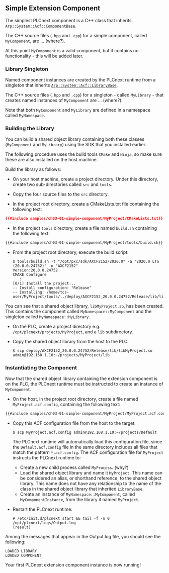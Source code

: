 ## Simple Extension Component

The simplest PLCnext component is a C++ class that inherits [`Arp::System::Acf::ComponentBase`][component-base-doc].

The C++ source files (`.hpp` and `.cpp`) for a simple component, called `MyComponent`, are ... (where?).

At this point `MyComponent` is a valid component, but it contains no functionality - this will be added later.

### Library Singleton

Named component instances are created by the PLCnext runtime from a singleton that inherits [`Arp::System::Acf::LibraryBase`][library-base-doc].

The C++ source files (`.hpp` and `.cpp`) for a singleton - called `MyLibrary` - that creates named instances of `MyComponent` are ... (where?).

Note that both `MyComponent` and `MyLibrary` are defined in a namespace called `MyNamespace`.

### Building the Library

You can build a shared object library containing both these classes (`MyComponent` and `MyLibrary`) using the SDK that you installed earlier.

The following procedure uses the build tools `CMake` and `Ninja`, so make sure these are also installed on the host machine.

Build the library as follows:

* On your host machine, create a project directory. Under this directory, create two sub-directories called `src` and `tools`.

* Copy the four source files to the `src` directory.

* In the project root directory, create a CMakeLists.txt file containing the following text:

```cmake
{{#include samples/ch03-01-simple-component/MyProject/CMakeLists.txt}}
```

* In the project `tools` directory, create a file named `build.sh` containing the following text:

```bash
{{#include samples/ch03-01-simple-component/MyProject/tools/build.sh}}
```

* From the project root directory, execute the build script:

   ```text
   $ tools/build.sh -t "/opt/pxc/sdk/AXCF2152/2020.0" -a "2020.0 LTS (20.0.0.24752)" -n "AXCF2152"
   Version:20.0.0.24752
   CMAKE Configure
      :
   [0/1] Install the project...
   -- Install configuration: "Release"
   -- Installing: /home/tcs-user/MyProject/tools/../deploy/AXCF2152_20.0.0.24752/Release/lib/libMyProject.so
   ```

You can see that a shared object library, `libMyProject.so`, has been created. This contains the component called `MyNamespace::MyComponent` and the singleton called `MyNamespace::MyLibrary`.

* On the PLC, create a project directory e.g. `/opt/plcnext/projects/MyProject`, and a `lib` subdirectory.

* Copy the shared object library from the host to the PLC:

   ```text
   $ scp deploy/AXCF2152_20.0.0.24752/Release/lib/libMyProject.so admin@192.168.1.10:~/projects/MyProject/lib
   ```

### Instantiating the Component

Now that the shared object library containing the extension component is on the PLC, the PLCnext runtime must be instructed to create an instance of `MyComponent`.

* On the host, in the project root directory, create a file named `MyProject.acf.config`, containing the following text:

```xml
{{#include samples/ch03-01-simple-component/MyProject/MyProject.acf.config}}
```

* Copy this ACF configuration file from the host to the target:

   ```text
   $ scp MyProject.acf.config admin@192.168.1.10:~/projects/Default
   ```

   The PLCnext runtime will automatically load this configuration file, since the `Default.acf.config` file in the same directory includes all files that match the  pattern `*.acf.config`. The ACF configuration file for `MyProject` instructs the PLCnext runtime to:

  * Create a new child process called `MyProcess`. (why?)
  * Load the shared object library and name it `MyProject`. This name can be considered an alias, or shorthand reference, to the shared object library. This name does not have any relationship to the name of the class in the shared object library that inherited `LibraryBase`.
  * Create an instance of `MyNamespace::MyComponent`, called `MyComponentInstance`, from the library it named `MyProject`.

* Restart the PLCnext runtime:

   ```text
   # /etc/init.d/plcnext start && tail -f -n 0 /opt/plcnext/logs/Output.log
   (result)
   ```

Among the messages that appear in the Output.log file, you should see the following:

```text
LOADED LIBRARY
LOADED COMPONENT
```

Your first PLCnext extension component instance is now running!

[component-base-doc]: https://api.plcnext.help/api_docs_2021-0-LTS/classArp_1_1System_1_1Acf_1_1ComponentBase.html

[library-base-doc]: https://api.plcnext.help/api_docs_2021-0-LTS/classArp_1_1System_1_1Acf_1_1LibraryBase.html
